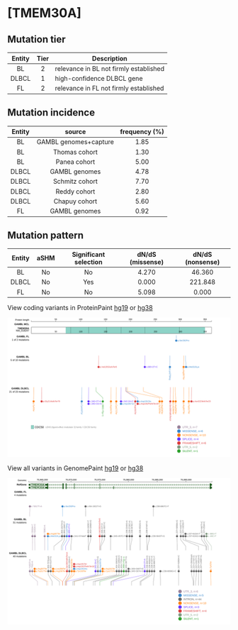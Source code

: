 # [TMEM30A]

## Mutation tier

|Entity|Tier|Description                           |
|:------:|:----:|--------------------------------------|
|BL    |2   |relevance in BL not firmly established|
|DLBCL |1   |high-confidence DLBCL gene            |
|FL    |2   |relevance in FL not firmly established|
## Mutation incidence

|Entity|source               |frequency (%)|
|:------:|:---------------------:|:-------------:|
|BL    |GAMBL genomes+capture|1.85         |
|BL    |Thomas cohort        |1.30         |
|BL    |Panea cohort         |5.00         |
|DLBCL |GAMBL genomes        |4.78         |
|DLBCL |Schmitz cohort       |7.70         |
|DLBCL |Reddy cohort         |2.80         |
|DLBCL |Chapuy cohort        |5.60         |
|FL    |GAMBL genomes        |0.92         |

## Mutation pattern

|Entity|aSHM|Significant selection|dN/dS (missense)|dN/dS (nonsense)|
|:------:|:----:|:---------------------:|:----------------:|:----------------:|
|BL    |No  |No                   |4.270           | 46.360         |
|DLBCL |No  |Yes                  |0.000           |221.848         |
|FL    |No  |No                   |5.098           |  0.000         |




View coding variants in ProteinPaint [hg19](https://www.bcgsc.ca/downloads/morinlab/GAMBL/test/genes/TMEM30A_protein.html)  or [hg38](https://www.bcgsc.ca/downloads/morinlab/GAMBL/test/genes/TMEM30A_protein_hg38.html)

![image](images/proteinpaint/TMEM30A_NM_018247.svg)

View all variants in GenomePaint [hg19](https://www.bcgsc.ca/downloads/morinlab/GAMBL/test/genes/TMEM30A.html)  or [hg38](https://www.bcgsc.ca/downloads/morinlab/GAMBL/test/genes/TMEM30A_hg38.html)

![image](images/proteinpaint/TMEM30A.svg)
